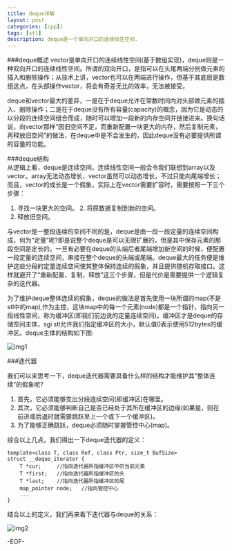 ```yaml
---
title: deque详解
layout: post
categories: [cpp]]
tags: [stl]
description: deque是一个单向开口的连续线性空间.
---
```


###deque概述
vector是单向开口的连续线性空间(基于数组实现)，deque则是一种双向开口的连续线性空间。所谓的双向开口，是指可以在头尾两端分别做元素的插入和删除操作；从技术上讲，vector也可以在两端进行操作，但基于其底层是数组这点，在头部操作vector，将会有奇差无比的效率，无法被接受。

deque和vector最大的差异，一是在于deque允许在常数时间内对头部做元素的插入、删除操作；二是在于deque没有所有容量(capacity)的概念，因为它是动态的以分段的连续空间组合而成，随时可以增加一段新的内存空间并链接进来。换句话说，向vector那样“因旧空间不足，而重新配置一块更大的内存，然后复制元素，再释放旧空间”的做法，在deque中是不会发生的，因此deque没有必要提供所谓的容量的功能。  

###deque结构  
从逻辑上看，deque是连续空间。连续线性空间一般会令我们联想到array以及vector。array无法动态增长，vector虽然可以动态增长，不过只能向尾端增长；而且，vector的成长是一个假象，实际上在vector需要扩容时，需要按照一下三个步骤：  

1. 寻找一块更大的空间。 2. 将原数据复制到新的空间。  
3. 释放旧空间。  

与vector是一整段连续的空间不同的是，deque是由一段一段定量的连续空间构成，何为“定量”呢?即是说整个deque是可以无限扩展的，但是其中保存元素的那段空间是定长的。一旦有必要在deque的头端后者尾端增加新空间的时候，便配置一段定量的连续空间，串接在整个deque的头端或尾端。deque最大的任务便是维护这些分段的定量连续空间使其整体保持连续的假象，并且提供随机存取接口。这样就避开了“重新配置，复制，释放”这三个步骤，但是代价是需要提供一个逻辑复杂的迭代器。  

为了维护deque整体连续的假象，deque的做法是首先使用一块所谓的map(不是stl中的map),作为主控，这块map中的每一个元素(node)都是一个指针，指向另一段线性空间，称为缓冲区(即我们前边说的定量连续空间)。缓冲区才是deque的存储空间主体，sgi stl允许我们指定缓冲区的大小，默认值0表示使用512bytes的缓冲区。deque主体的结构如下图:  

![img1](https://raw.github.com/yuxingfirst/blog/gh-pages/_images/stl-deque-img-1.png)  

###迭代器

我们可以来思考一下，deque迭代器需要具备什么样的结构才能维护其“整体连续”的假象呢?  

1. 首先，它必须能够支出分段连续空间(即缓冲区)在哪里。
2. 其次，它必须能够判断自己是否已经处于其所在缓冲区的边缘(如果是，则在前进或后退时就需要跳跃至上一个或下一个缓冲区)。
3. 为了能够正确跳跃，deque必须随时掌握管控中心(map)。  

综合以上几点，我们得出一下deque迭代器的定义：  

	template<class T, class Ref, class Ptr, size_t BufSize>
	struct __deque_iterator {       
	    T *cur;     //指向迭代器所指缓冲区中的当前元素
	    T *first;   //指向迭代器所指缓冲区的头
	    T *last;    //指向迭代器所指缓冲区的尾
	    map_pointer node;   //指向管控中心
	    ...
	}  

结合以上的定义，我们再来看下迭代器与deque的关系：  

![img2](https://raw.github.com/yuxingfirst/blog/gh-pages/_images/stl-deque-img-2.png)

-EOF-

